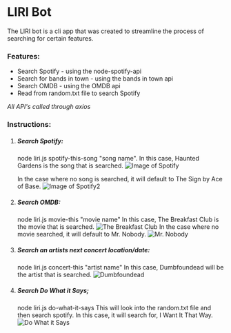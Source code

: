# LIRI Bot
The LIRI bot is a cli app that was created to streamline the process of searching for certain features.

### Features:
* Search Spotify - using the node-spotify-api
* Search for bands in town - using the bands in town api
* Search OMDB - using the OMDB api
* Read from random.txt file to search Spotify

 *All API's called through axios*

### Instructions:
1. ##### Search Spotify:
    node liri.js spotify-this-song "song name".
    In this case, Haunted Gardens is the song that is searched.
    ![Image of Spotify](https://i.imgur.com/dotDsJO.png) 

    In the case where no song is searched, it will default to The Sign by Ace of Base.
    ![Image of Spotify2](https://i.imgur.com/UbKYzxy.png)

2. ##### Search OMDB:
    node liri.js movie-this "movie name"
    In this case, The Breakfast Club is the movie that is searched.
    ![The Breakfast Club](https://i.imgur.com/SRfIhfV.png)
    In the case where no movie searched, it will default to Mr. Nobody.
    ![Mr. Nobody](https://i.imgur.com/zcnITWu.png)

3. ##### Search an artists next concert location/date:
    node liri.js concert-this "artist name"
    In this case, Dumbfoundead will be the artist that is searched.
    ![Dumbfoundead](https://i.imgur.com/ePtzPKw.png)

4. ##### Search Do What it Says;
    node liri.js do-what-it-says
    This will look into the random.txt file and then search spotify.
    In this case, it will search for, I Want It That Way.  
    ![Do What it Says](https://i.imgur.com/zUNXzws.png) 

